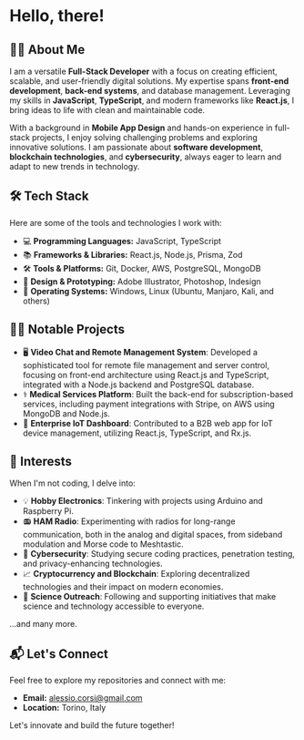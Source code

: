 # Hello, there!

## 👨‍💻 About Me
I am a versatile **Full-Stack Developer** with a focus on creating efficient, scalable, and user-friendly digital solutions. My expertise spans **front-end development**, **back-end systems**, and database management. Leveraging my skills in **JavaScript**, **TypeScript**, and modern frameworks like **React.js**, I bring ideas to life with clean and maintainable code.

With a background in **Mobile App Design** and hands-on experience in full-stack projects, I enjoy solving challenging problems and exploring innovative solutions. I am passionate about **software development**, **blockchain technologies**, and **cybersecurity**, always eager to learn and adapt to new trends in technology.

## 🛠️ Tech Stack
Here are some of the tools and technologies I work with:
- 💻 **Programming Languages:** JavaScript, TypeScript
- 📚 **Frameworks & Libraries:** React.js, Node.js, Prisma, Zod
- 🛠️ **Tools & Platforms:** Git, Docker, AWS, PostgreSQL, MongoDB
- 🎨 **Design & Prototyping:** Adobe Illustrator, Photoshop, Indesign
- 🐧 **Operating Systems:** Windows, Linux (Ubuntu, Manjaro, Kali, and others)

## 👨‍💻 Notable Projects
- 🖥️ **Video Chat and Remote Management System**: Developed a sophisticated tool for remote file management and server control, focusing on front-end architecture using React.js and TypeScript, integrated with a Node.js backend and PostgreSQL database.
- ⚕️ **Medical Services Platform**: Built the back-end for subscription-based services, including payment integrations with Stripe, on AWS using MongoDB and Node.js.
- 🚛 **Enterprise IoT Dashboard**: Contributed to a B2B web app for IoT device management, utilizing React.js, TypeScript, and Rx.js.

## 🌱 Interests
When I'm not coding, I delve into:
- 💡 **Hobby Electronics**: Tinkering with projects using Arduino and Raspberry Pi.
- 📻 **HAM Radio**: Experimenting with radios for long-range communication, both in the analog and digital spaces, from sideband modulation and Morse code to Meshtastic.
- 🔐 **Cybersecurity**: Studying secure coding practices, penetration testing, and privacy-enhancing technologies.
- 📈 **Cryptocurrency and Blockchain**: Exploring decentralized technologies and their impact on modern economies.
- 🌌 **Science Outreach**: Following and supporting initiatives that make science and technology accessible to everyone.

...and many more.

## 📬 Let's Connect
Feel free to explore my repositories and connect with me:
- **Email:** [alessio.corsi@gmail.com](mailto:alessio.corsi@gmail.com)
- **Location:** Torino, Italy

Let's innovate and build the future together!
